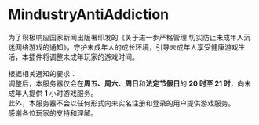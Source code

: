 # MindustryAntiAddiction

为了积极响应国家新闻出版署印发的《关于进一步严格管理 切实防止未成年人沉迷网络游戏的通知》，守护未成年人的成长环境，引导未成年人享受健康游戏生活，本插件将调整未成年玩家的游戏时间。  

根据相关通知的要求：  
调整后，本服务器仅会在**周五、周六、周日**和**法定节假日**的 **20 时至 21 时**，向未成年人提供 **1** 小时游戏服务。  
此外，本服务器不会以任何形式向未实名注册和登录的用户提供游戏服务。  
感谢各位玩家的支持和理解。 
